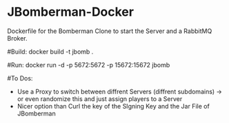 # JBomberman-Docker
Dockerfile for the Bomberman Clone to start the Server and a RabbitMQ Broker.


#Build:
	docker build -t jbomb .
	
	
#Run:
	docker run -d -p 5672:5672 -p 15672:15672 jbomb


#To Dos:
* Use a Proxy to switch between diffrent Servers (diffrent subdomains) -> or even randomize this and just assign players to a Server
* Nicer option than Curl the key of the SIgning Key and the Jar File of JBomberman


